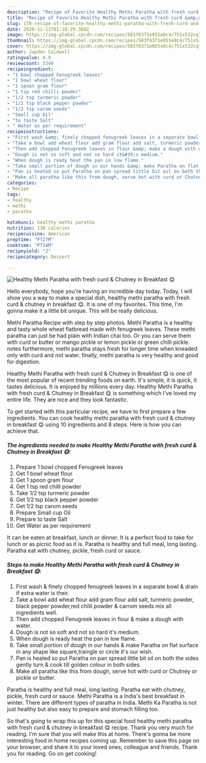 ```yaml
---
description: "Recipe of Favorite Healthy Methi Paratha with fresh curd &amp;amp; Chutney in Breakfast 😋"
title: "Recipe of Favorite Healthy Methi Paratha with fresh curd &amp;amp; Chutney in Breakfast 😋"
slug: 170-recipe-of-favorite-healthy-methi-paratha-with-fresh-curd-and-amp-chutney-in-breakfast
date: 2020-11-11T01:10:29.368Z
image: https://img-global.cpcdn.com/recipes/583f6371e055a9c4/751x532cq70/healthy-methi-paratha-with-fresh-curd-chutney-in-breakfast-😋-recipe-main-photo.jpg
thumbnail: https://img-global.cpcdn.com/recipes/583f6371e055a9c4/751x532cq70/healthy-methi-paratha-with-fresh-curd-chutney-in-breakfast-😋-recipe-main-photo.jpg
cover: https://img-global.cpcdn.com/recipes/583f6371e055a9c4/751x532cq70/healthy-methi-paratha-with-fresh-curd-chutney-in-breakfast-😋-recipe-main-photo.jpg
author: Jayden Caldwell
ratingvalue: 4.9
reviewcount: 5348
recipeingredient:
- "1 bowl chopped Fenugreek leaves"
- "1 bowl wheat flour"
- "1 spoon gram flour"
- "1 tsp red chilli powder"
- "1/2 tsp turmeric powder"
- "1/2 tsp black pepper powder"
- "1/2 tsp carom seeds"
- "Small cup Oil"
- "to taste Salt"
- " Water as per requirement"
recipeinstructions:
- "First wash &amp; finely chopped fenugreek leaves in a separate bowl &amp; drain if extra water is their."
- "Take a bowl add wheat flour add gram flour add salt, turmeric powder, black pepper powder,red chilli powder &amp; carrom seeds mix all ingredients well."
- "Then add chopped Fenugreek leaves in flour &amp; make a dough with water."
- "Dough is not so soft and not so hard it&#39;s medium."
- "When dough is ready heat the pan in low flame."
- "Take small portion of dough in our hands &amp; make Paratha on flat surface in any shape like square,traingle or circle it&#39;s our wish."
- "Pan is heated so put Paratha on pan spread little bit oil on both the sides gently turn &amp; cook till golden colour in both sides."
- "Make all paratha like this from dough, serve hot with curd or Chutney or pickle or butter."
categories:
- Recipe
tags:
- healthy
- methi
- paratha

katakunci: healthy methi paratha 
nutrition: 130 calories
recipecuisine: American
preptime: "PT27M"
cooktime: "PT34M"
recipeyield: "2"
recipecategory: Dessert

---
```



![Healthy Methi Paratha with fresh curd &amp; Chutney in Breakfast 😋](https://img-global.cpcdn.com/recipes/583f6371e055a9c4/751x532cq70/healthy-methi-paratha-with-fresh-curd-chutney-in-breakfast-😋-recipe-main-photo.jpg)

Hello everybody, hope you're having an incredible day today. Today, I will show you a way to make a special dish, healthy methi paratha with fresh curd &amp; chutney in breakfast 😋. It is one of my favorites. This time, I'm gonna make it a little bit unique. This will be really delicious.

Methi Paratha Recipe with step by step photos. Methi Paratha is a healthy and tasty whole wheat flatbread made with fenugreek leaves. These methi paratha can just be had plain with Indian chai too. Or you can serve them with curd or butter or mango pickle or lemon pickle or green chilli pickle. notes furthermore, methi paratha stays fresh for longer time when kneaded only with curd and not water. finally, methi paratha is very healthy and good for digestion.

Healthy Methi Paratha with fresh curd &amp; Chutney in Breakfast 😋 is one of the most popular of recent trending foods on earth. It's simple, it is quick, it tastes delicious. It is enjoyed by millions every day. Healthy Methi Paratha with fresh curd &amp; Chutney in Breakfast 😋 is something which I've loved my entire life. They are nice and they look fantastic.


To get started with this particular recipe, we have to first prepare a few ingredients. You can cook healthy methi paratha with fresh curd &amp; chutney in breakfast 😋 using 10 ingredients and 8 steps. Here is how you can achieve that.

<!--inarticleads1-->

##### The ingredients needed to make Healthy Methi Paratha with fresh curd &amp; Chutney in Breakfast 😋:

1. Prepare 1 bowl chopped Fenugreek leaves
1. Get 1 bowl wheat flour
1. Get 1 spoon gram flour
1. Get 1 tsp red chilli powder
1. Take 1/2 tsp turmeric powder
1. Get 1/2 tsp black pepper powder
1. Get 1/2 tsp carom seeds
1. Prepare Small cup Oil
1. Prepare to taste Salt
1. Get  Water as per requirement


It can be eaten at breakfast, lunch or dinner. It is a perfect food to take for lunch or as picnic food as it is. Paratha is healthy and full meal, long lasting. Paratha eat with chutney, pickle, fresh curd or sauce. 

<!--inarticleads2-->

##### Steps to make Healthy Methi Paratha with fresh curd &amp; Chutney in Breakfast 😋:

1. First wash &amp; finely chopped fenugreek leaves in a separate bowl &amp; drain if extra water is their.
1. Take a bowl add wheat flour add gram flour add salt, turmeric powder, black pepper powder,red chilli powder &amp; carrom seeds mix all ingredients well.
1. Then add chopped Fenugreek leaves in flour &amp; make a dough with water.
1. Dough is not so soft and not so hard it&#39;s medium.
1. When dough is ready heat the pan in low flame.
1. Take small portion of dough in our hands &amp; make Paratha on flat surface in any shape like square,traingle or circle it&#39;s our wish.
1. Pan is heated so put Paratha on pan spread little bit oil on both the sides gently turn &amp; cook till golden colour in both sides.
1. Make all paratha like this from dough, serve hot with curd or Chutney or pickle or butter.


Paratha is healthy and full meal, long lasting. Paratha eat with chutney, pickle, fresh curd or sauce. Methi Paratha is a India&#39;s best breakfast in winter. There are different types of paratha in India. Methi Ka Paratha is not just healthy but also easy to prepare and stomach filling too. 

So that's going to wrap this up for this special food healthy methi paratha with fresh curd &amp; chutney in breakfast 😋 recipe. Thank you very much for reading. I'm sure that you will make this at home. There's gonna be more interesting food in home recipes coming up. Remember to save this page on your browser, and share it to your loved ones, colleague and friends. Thank you for reading. Go on get cooking!

